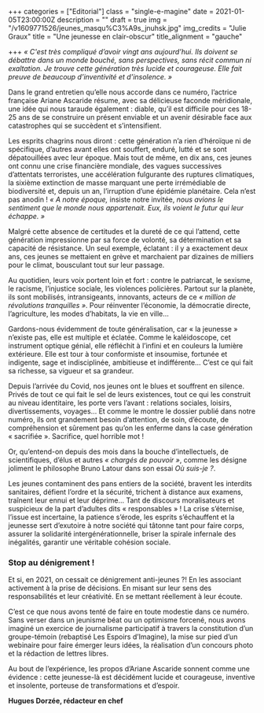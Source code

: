 +++
categories = ["Editorial"]
class = "single-e-magine"
date = 2021-01-05T23:00:00Z
description = ""
draft = true
img = "/v1609771526/jeunes_masqu%C3%A9s_jnuhsk.jpg"
img_credits = "Julie Graux"
title = "Une jeunesse en clair-obscur"
title_alignment = "gauche"

+++
_« C'est très compliqué d’avoir vingt ans aujourd’hui. Ils doivent se débattre dans un monde bouché, sans perspectives, sans récit commun ni exaltation. Je trouve cette génération très lucide et courageuse. Elle fait preuve de beaucoup d’inventivité et d’insolence. »_ 

Dans le grand entretien qu’elle nous accorde dans ce numéro, l’actrice française Ariane Ascaride résume, avec sa délicieuse faconde méridionale, une idée qui nous taraude également : diable, qu’il est difficile pour ces 18-25 ans de se construire un présent enviable et un avenir désirable face aux catastrophes qui se succèdent et s’intensifient. 

Les esprits chagrins nous diront : cette génération n’a rien d’héroïque ni de spécifique, d’autres avant elles ont souffert, enduré, lutté et se sont dépatouillées avec leur époque. Mais tout de même, en dix ans, ces jeunes ont connu une crise financière mondiale, des vagues successives d’attentats terroristes, une accélération fulgurante des ruptures climatiques, la sixième extinction de masse marquant une perte irrémédiable de biodiversité et, depuis un an, l’irruption d’une épidémie planétaire. Cela n’est pas anodin ! _« A notre époque,_ insiste notre invitée, _nous avions le sentiment que le monde nous appartenait. Eux, ils voient le futur qui leur échappe. »_

Malgré cette absence de certitudes et la dureté de ce qui l’attend, cette génération impressionne par sa force de volonté, sa détermination et sa capacité de résistance. Un seul exemple, éclatant : il y a exactement deux ans, ces jeunes se mettaient en grève et marchaient par dizaines de milliers pour le climat, bousculant tout sur leur passage.

Au quotidien, leurs voix portent loin et fort : contre le patriarcat, le sexisme, le racisme, l’injustice sociale, les violences policières. Partout sur la planète, ils sont mobilisés, intransigeants, innovants, acteurs de ce _« million de révolutions tranquilles »_. Pour réinventer l’économie, la démocratie directe, l’agriculture, les modes d’habitats, la vie en ville…

Gardons-nous évidemment de toute généralisation, car « la jeunesse » n’existe pas, elle est multiple et éclatée. Comme le kaléidoscope, cet instrument optique génial, elle réfléchit à l’infini et en couleurs la lumière extérieure. Elle est tour à tour conformiste et insoumise, fortunée et indigente, sage et indisciplinée, ambitieuse et indifférente… C’est ce qui fait sa richesse, sa vigueur et sa grandeur.

Depuis l’arrivée du Covid, nos jeunes ont le blues et souffrent en silence. Privés de tout ce qui fait le sel de leurs existences, tout ce qui les construit au niveau identitaire, les porte vers l’avant : relations sociales, loisirs, divertissements, voyages… Et comme le montre le dossier publié dans notre numéro, ils ont grandement besoin d’attention, de soin, d’écoute, de compréhension et sûrement pas qu’on les enferme dans la case génération « sacrifiée ». Sacrifice, quel horrible mot !

Or, qu’entend-on depuis des mois dans la bouche d’intellectuels, de scientifiques, d’élus et autres _« chargés de pouvoir »_, comme les désigne joliment le philosophe Bruno Latour dans son essai _Où suis-je ?_.

Les jeunes contaminent des pans entiers de la société, bravent les interdits sanitaires, défient l’ordre et la sécurité, trichent à distance aux examens, traînent leur ennui et leur déprime… Tant de discours moralisateurs et suspicieux de la part d’adultes dits « responsables » ! La crise s’éternise, l’issue est incertaine, la patience s’érode, les esprits s’échauffent et la jeunesse sert d’exutoire à notre société qui tâtonne tant pour faire corps, assurer la solidarité intergénérationnelle, briser la spirale infernale des inégalités, garantir une véritable cohésion sociale.

### Stop au dénigrement !

Et si, en 2021, on cessait ce dénigrement anti-jeunes ?! En les associant activement à la prise de décisions. En misant sur leur sens des responsabilités et leur créativité. En se mettant réellement à leur écoute.

C’est ce que nous avons tenté de faire en toute modestie dans ce numéro. Sans verser dans un jeunisme béat ou un optimisme forcené, nous avons imaginé un exercice de journalisme participatif à travers la constitution d’un groupe-témoin (rebaptisé Les Espoirs d’Imagine), la mise sur pied d’un webinaire pour faire émerger leurs idées, la réalisation d’un concours photo et la rédaction de lettres libres.

Au bout de l’expérience, les propos d’Ariane Ascaride sonnent comme une évidence : cette jeunesse-là est décidément lucide et courageuse, inventive et insolente, porteuse de transformations et d’espoir.

**Hugues Dorzée, rédacteur en chef**